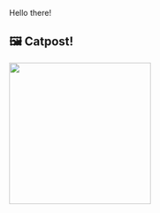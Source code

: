 Hello there!



## 🖼️ Catpost!

<sub>
    <img src="https://cdn2.thecatapi.com/images/MTg4ODY1Ng.jpg" height="256">
</sub>

